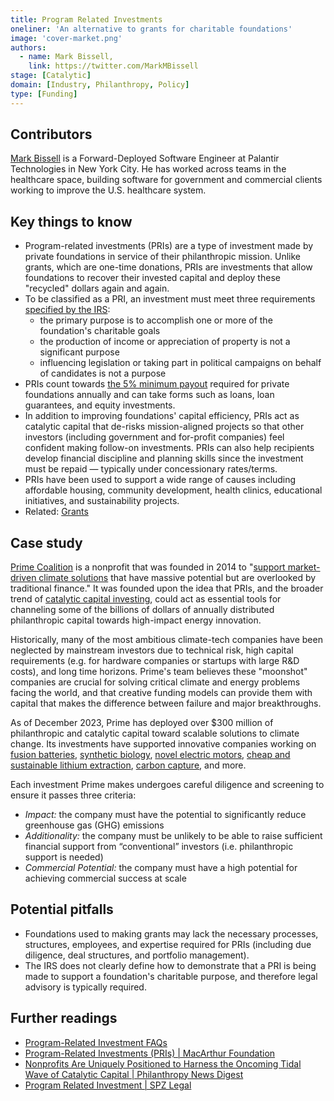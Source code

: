 ```yaml
---
title: Program Related Investments
oneliner: 'An alternative to grants for charitable foundations'
image: 'cover-market.png'
authors:
  - name: Mark Bissell,
    link: https://twitter.com/MarkMBissell
stage: [Catalytic]
domain: [Industry, Philanthropy, Policy]
type: [Funding]
---
```


## Contributors

[Mark Bissell](https://www.MarkMBissell.com) is a Forward-Deployed Software Engineer at Palantir Technologies in New York City. He has worked across teams in the healthcare space, building software for government and commercial clients working to improve the U.S. healthcare system.

## Key things to know

- Program-related investments (PRIs) are a type of investment made by private foundations in service of their philanthropic mission. Unlike grants, which are one-time donations, PRIs are investments that allow foundations to recover their invested capital and deploy these "recycled" dollars again and again.
- To be classified as a PRI, an investment must meet three requirements [specified by the IRS](https://www.irs.gov/charities-non-profits/private-foundations/program-related-investments):
    - the primary purpose is to accomplish one or more of the foundation's charitable goals
    - the production of income or appreciation of property is not a significant purpose
    - influencing legislation or taking part in political campaigns on behalf of candidates is not a purpose
- PRIs count towards [the 5% minimum payout](https://learning.candid.org/resources/knowledge-base/payout/) required for private foundations annually and can take forms such as loans, loan guarantees, and equity investments.
- In addition to improving foundations' capital efficiency, PRIs act as catalytic capital that de-risks mission-aligned projects so that other investors (including government and for-profit companies) feel confident making follow-on investments. PRIs can also help recipients develop financial discipline and planning skills since the investment must be repaid — typically under concessionary rates/terms.
- PRIs have been used to support a wide range of causes including affordable housing, community development, health clinics, educational initiatives, and sustainability projects.
- Related: [Grants](/collection?lever=Grants)

## Case study

[Prime Coalition](https://www.primecoalition.org/) is a nonprofit that was founded in 2014 to "[support market-driven climate solutions](https://www.prnewswire.com/news-releases/azolla-ventures-launched-by-prime-coalition-to-deploy-catalytic-capital-debuts-new-239-million-blended-fund-to-support-overlooked-climate-solutions-301876286.html) that have massive potential but are overlooked by traditional finance." It was founded upon the idea that PRIs, and the broader trend of [catalytic capital investing](https://www.impactterms.org/catalytic-capital/), could act as essential tools for channeling some of the billions of dollars of annually distributed philanthropic capital towards high-impact energy innovation.  

Historically, many of the most ambitious climate-tech companies have been neglected by mainstream investors due to technical risk, high capital requirements (e.g. for hardware companies or startups with large R&D costs), and long time horizons. Prime's team believes these "moonshot" companies are crucial for solving critical climate and energy problems facing the world, and that creative funding models can provide them with capital that makes the difference between failure and major breakthroughs.  

As of December 2023, Prime has deployed over $300 million of philanthropic and catalytic capital toward scalable solutions to climate change. Its investments have supported innovative companies working on [fusion batteries](https://www.primecoalition.org/investee-library/avalanche-energy), [synthetic biology](https://www.primecoalition.org/investee-library/microbyre), [novel electric motors](https://www.primecoalition.org/investee-library/c-motive-technologies), [cheap and sustainable lithium extraction](https://www.primecoalition.org/investee-library/lilac-solutions), [carbon capture](https://www.primecoalition.org/investee-library/charm-industrial), and more.  

Each investment Prime makes undergoes careful diligence and screening to ensure it passes three criteria:
- *Impact:* the company must have the potential to significantly reduce greenhouse gas (GHG) emissions 
- *Additionality:* the company must be unlikely to be able to raise sufficient financial support from “conventional” investors (i.e. philanthropic support is needed)
- *Commercial Potential:* the company must have a high potential for achieving commercial success at scale

## Potential pitfalls

- Foundations used to making grants may lack the necessary processes, structures, employees, and expertise required for PRIs (including due diligence, deal structures, and portfolio management).
- The IRS does not clearly define how to demonstrate that a PRI is being made to support a foundation's charitable purpose, and therefore legal advisory is typically required.

## Further readings
- [Program-Related Investment FAQs](https://www.cdfifund.gov/sites/cdfi/files/documents/(19)-faqs-about-program-related-investments.pdf )
-  [Program-Related Investments (PRIs) | MacArthur Foundation](https://www.macfound.org/media/article_pdfs/info-pri.pdf) 
- [Nonprofits Are Uniquely Positioned to Harness the Oncoming Tidal Wave of Catalytic Capital | Philanthropy News Digest](https://philanthropynewsdigest.org/news/other-sources/article/?id=14402982&title=Nonprofits-Are-Uniquely-Positioned-to-Harness-the-Oncoming-Tidal-Wave-of-Catalytic-Capital)
- [Program Related Investment | SPZ Legal](https://spzlegal.com/funding/program-related-investment/)

